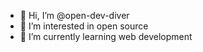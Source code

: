 - 👋 Hi, I’m @open-dev-diver
- 👀 I’m interested in open source
- 🌱 I’m currently learning web development
<!--- - 💞️ I’m looking to collaborate on ...
- 📫 How to reach me ...
- 😄 Pronouns: ...
- ⚡ Fun fact: ... --->

<!---
open-dev-diver/open-dev-diver is a ✨ special ✨ repository because its `README.md` (this file) appears on your GitHub profile.
You can click the Preview link to take a look at your changes.
--->
